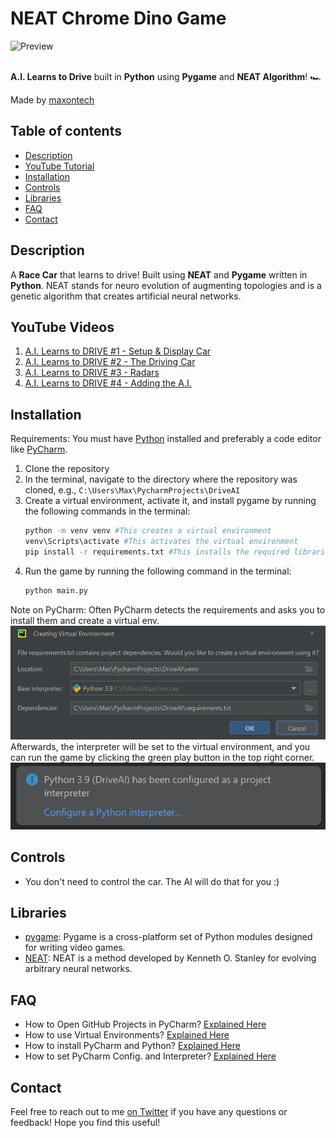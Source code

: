 # NEAT Chrome Dino Game

![Preview](preview.gif)
<br>
<br>

**A.I. Learns to Drive** built in **Python** using **Pygame** and **NEAT Algorithm**! 🏎️

Made by [maxontech](https://twitter.com/max_on_tech)

## Table of contents

- [Description](#description)
- [YouTube Tutorial](#youtube-tutorial)
- [Installation](#installation)
- [Controls](#controls)
- [Libraries](#libraries)
- [FAQ](#faq)
- [Contact](#contact)

## Description

A **Race Car** that learns to drive! Built using **NEAT** and **Pygame** written in **Python**. 
NEAT stands for neuro evolution of augmenting topologies and is a genetic algorithm that creates artificial neural networks.

## YouTube Videos

1. [A.I. Learns to DRIVE #1 - Setup & Display Car](https://youtu.be/GxjNDjOSLXY)
2. [A.I. Learns to DRIVE #2 - The Driving Car](https://youtu.be/Dst4yrtFOAg)
3. [A.I. Learns to DRIVE #3 - Radars](https://youtu.be/JNAtyw_NENo)
4. [A.I. Learns to DRIVE #4 - Adding the A.I.](https://youtu.be/tgoLDCdqyBU)

## Installation
Requirements: You must have [Python](https://www.python.org/downloads/) installed and preferably a code editor like [PyCharm](https://www.jetbrains.com/pycharm/download/).

1. Clone the repository 
2. In the terminal, navigate to the directory where the repository was cloned, e.g., `C:\Users\Max\PycharmProjects\DriveAI`
3. Create a virtual environment, activate it, and install pygame by running the following commands in the terminal:
    ```bash
    python -m venv venv #This creates a virtual environment
    venv\Scripts\activate #This activates the virtual environment
    pip install -r requirements.txt #This installs the required libraries
    ```
4. Run the game by running the following command in the terminal:
    ```bash
    python main.py
    ```
Note on PyCharm: Often PyCharm detects the requirements and asks you to install them and create a virtual env. 
![Preview](pycharm-requirements.PNG)
Afterwards, the interpreter will be set to the virtual environment, and you can run the game by clicking the green play button in the top right corner.
![Preview](pycharm-interpreter.PNG)

## Controls
- You don't need to control the car. The AI will do that for you :)

## Libraries

- [pygame](https://www.pygame.org/news): Pygame is a cross-platform set of Python modules designed for writing video games.
- [NEAT](https://neat-python.readthedocs.io/en/latest/): NEAT is a method developed by Kenneth O. Stanley for evolving arbitrary neural networks.

## FAQ
- How to Open GitHub Projects in PyCharm? [Explained Here](https://youtu.be/cAnWazo5pFU)
- How to use Virtual Environments? [Explained Here](https://youtu.be/2P30W3TN4nI)
- How to install PyCharm and Python? [Explained Here](https://youtu.be/XsL8JDkH-ec)
- How to set PyCharm Config. and Interpreter? [Explained Here](https://youtu.be/OajNS-WHiUI)

## Contact

Feel free to reach out to me [on Twitter](https://twitter.com/max_on_tech) if you have any questions or feedback! Hope you find this useful!